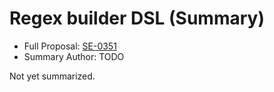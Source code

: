 # Regex builder DSL (Summary)

* Full Proposal: [SE-0351](https://github.com/apple/swift-evolution/blob/main/proposals/0351-regex-builder.md)
* Summary Author: TODO

Not yet summarized.

